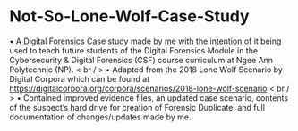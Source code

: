 # Not-So-Lone-Wolf-Case-Study
•	A Digital Forensics Case study made by me with the intention of it being used to teach future students of the Digital Forensics Module in the Cybersecurity & Digital Forensics (CSF) course curriculum at Ngee Ann Polytechnic (NP).
< br / >
•	Adapted from the 2018 Lone Wolf Scenario by Digital Corpora which can be found at https://digitalcorpora.org/corpora/scenarios/2018-lone-wolf-scenario
< br / >
•	Contained improved evidence files, an updated case scenario, contents of the suspect’s hard drive for creation of Forensic Duplicate, and full documentation of changes/updates made by me.
